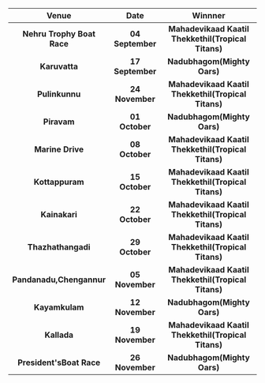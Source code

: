 
| Venue| Date| Winnner|
| :-------------: |:---------------------------------------:| :---------------------------------------:|
| **Nehru Trophy Boat Race**|  **04 September**        |**Mahadevikaad Kaatil Thekkethil(Tropical Titans)**
| **Karuvatta**|**17 September**|  **Nadubhagom(Mighty Oars)**
| **Pulinkunnu**|**24 November**|  **Mahadevikaad Kaatil Thekkethil(Tropical Titans)**
| **Piravam**|**01 October**|  **Nadubhagom(Mighty Oars)**
| **Marine Drive**|**08 October**| **Mahadevikaad Kaatil Thekkethil(Tropical Titans)**
| **Kottappuram**|**15 October**| **Mahadevikaad Kaatil Thekkethil(Tropical Titans)** 
| **Kainakari**|**22 October**|  **Mahadevikaad Kaatil Thekkethil(Tropical Titans)**
| **Thazhathangadi**|    **29 October**        | **Mahadevikaad Kaatil Thekkethil(Tropical Titans)**
| **Pandanadu,Chengannur**|    **05 November**        | **Mahadevikaad Kaatil Thekkethil(Tropical Titans)**
| **Kayamkulam**|**12 November**|**Nadubhagom(Mighty Oars)**
| **Kallada**|**19 November**|**Mahadevikaad Kaatil Thekkethil(Tropical Titans)**
| **President'sBoat Race**|**26 November**|**Nadubhagom(Mighty Oars)**

